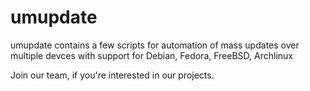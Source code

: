 # umupdate

umupdate contains a few scripts for automation of mass updates over multiple devces with support for Debian, Fedora, FreeBSD, Archlinux

Join our team, if you're interested in our projects.